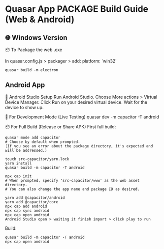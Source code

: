 # Quasar App PACKAGE Build Guide (Web & Android)

## 🌐 Windows Version

📦 To Package the web .exe

In quasar.config.js > packager > add: platform: 'win32'

`quasar build -m electron`

## Android App

📱 Android Studio Setup
Run Android Studio.
Choose More actions > Virtual Device Manager.
Click Run on your desired virtual device.
Wait for the device to show up.

🧪 For Development Mode (Live Testing)
quasar dev -m capacitor -T android

📦 For Full Build (Release or Share APK)
First full build:

```
quasar mode add capacitor
# Choose by default when prompted.
(If you see an error about the package directory, it's expected and will be addressed.)

touch src-capacitor/yarn.lock
yarn install
quasar build -m capacitor -T android

npx cap init
# When prompted, specify 'src-capacitor/www' as the web asset directory.
# You can also change the app name and package ID as desired.

yarn add @capacitor/android
yarn add @capacitor/core
npx cap add android
npx cap sync android
npx cap open android
Android Studio open > waiting it finish import > click play to run
```

Build:

```
quasar build -m capacitor -T android
npx cap open android
```
